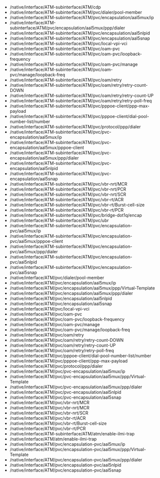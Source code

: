 - /native/interface/ATM-subinterface/ATM/cdp
- /native/interface/ATM-subinterface/ATM/pvc/dialer/pool-member
- /native/interface/ATM-subinterface/ATM/pvc/encapsulation/aal5mux/ip
- /native/interface/ATM-subinterface/ATM/pvc/encapsulation/aal5mux/ppp/dialer
- /native/interface/ATM-subinterface/ATM/pvc/encapsulation/aal5nlpid
- /native/interface/ATM-subinterface/ATM/pvc/encapsulation/aal5snap
- /native/interface/ATM-subinterface/ATM/pvc/local-vpi-vci
- /native/interface/ATM-subinterface/ATM/pvc/oam-pvc
- /native/interface/ATM-subinterface/ATM/pvc/oam-pvc/loopback-frequency
- /native/interface/ATM-subinterface/ATM/pvc/oam-pvc/manage
- /native/interface/ATM-subinterface/ATM/pvc/oam-pvc/manage/loopback-freq
- /native/interface/ATM-subinterface/ATM/pvc/oam/retry
- /native/interface/ATM-subinterface/ATM/pvc/oam/retry/retry-count-DOWN
- /native/interface/ATM-subinterface/ATM/pvc/oam/retry/retry-count-UP
- /native/interface/ATM-subinterface/ATM/pvc/oam/retry/retry-poll-freq
- /native/interface/ATM-subinterface/ATM/pvc/pppoe-client/ppp-max-payload
- /native/interface/ATM-subinterface/ATM/pvc/pppoe-client/dial-pool-number-list/number
- /native/interface/ATM-subinterface/ATM/pvc/protocol/ppp/dialer
- /native/interface/ATM-subinterface/ATM/pvc/pvc-encapsulation/aal5mux/ip
- /native/interface/ATM-subinterface/ATM/pvc/pvc-encapsulation/aal5mux/pppoe-client
- /native/interface/ATM-subinterface/ATM/pvc/pvc-encapsulation/aal5mux/ppp/dialer
- /native/interface/ATM-subinterface/ATM/pvc/pvc-encapsulation/aal5nlpid
- /native/interface/ATM-subinterface/ATM/pvc/pvc-encapsulation/aal5snap
- /native/interface/ATM-subinterface/ATM/pvc/vbr-nrt/MCR
- /native/interface/ATM-subinterface/ATM/pvc/vbr-nrt/PCR
- /native/interface/ATM-subinterface/ATM/pvc/vbr-nrt/SCR
- /native/interface/ATM-subinterface/ATM/pvc/vbr-rt/ACR
- /native/interface/ATM-subinterface/ATM/pvc/vbr-rt/Burst-cell-size
- /native/interface/ATM-subinterface/ATM/pvc/vbr-rt/PCR
- /native/interface/ATM-subinterface/ATM/pvc/bridge-dot1q/encap
- /native/interface/ATM-subinterface/ATM/pvc/ubr
- /native/interface/ATM-subinterface/ATM/pvc/encapsulation-pvc/aal5mux/ip
- /native/interface/ATM-subinterface/ATM/pvc/encapsulation-pvc/aal5mux/pppoe-client
- /native/interface/ATM-subinterface/ATM/pvc/encapsulation-pvc/aal5mux/ppp/dialer
- /native/interface/ATM-subinterface/ATM/pvc/encapsulation-pvc/aal5nlpid
- /native/interface/ATM-subinterface/ATM/pvc/encapsulation-pvc/aal5snap
- /native/interface/ATM/pvc/dialer/pool-member
- /native/interface/ATM/pvc/encapsulation/aal5mux/ip
- /native/interface/ATM/pvc/encapsulation/aal5mux/ppp/Virtual-Template
- /native/interface/ATM/pvc/encapsulation/aal5mux/ppp/dialer
- /native/interface/ATM/pvc/encapsulation/aal5nlpid
- /native/interface/ATM/pvc/encapsulation/aal5snap
- /native/interface/ATM/pvc/local-vpi-vci
- /native/interface/ATM/pvc/oam-pvc
- /native/interface/ATM/pvc/oam-pvc/loopback-frequency
- /native/interface/ATM/pvc/oam-pvc/manage
- /native/interface/ATM/pvc/oam-pvc/manage/loopback-freq
- /native/interface/ATM/pvc/oam/retry
- /native/interface/ATM/pvc/oam/retry/retry-count-DOWN
- /native/interface/ATM/pvc/oam/retry/retry-count-UP
- /native/interface/ATM/pvc/oam/retry/retry-poll-freq
- /native/interface/ATM/pvc/pppoe-client/dial-pool-number-list/number
- /native/interface/ATM/pvc/pppoe-client/ppp-max-payload
- /native/interface/ATM/pvc/protocol/ppp/dialer
- /native/interface/ATM/pvc/pvc-encapsulation/aal5mux/ip
- /native/interface/ATM/pvc/pvc-encapsulation/aal5mux/ppp/Virtual-Template
- /native/interface/ATM/pvc/pvc-encapsulation/aal5mux/ppp/dialer
- /native/interface/ATM/pvc/pvc-encapsulation/aal5nlpid
- /native/interface/ATM/pvc/pvc-encapsulation/aal5snap
- /native/interface/ATM/pvc/vbr-nrt/MCR
- /native/interface/ATM/pvc/vbr-nrt/MCR
- /native/interface/ATM/pvc/vbr-nrt/SCR
- /native/interface/ATM/pvc/vbr-rt/ACR
- /native/interface/ATM/pvc/vbr-rt/Burst-cell-size
- /native/interface/ATM/pvc/vbr-rt/PCR
- /native/interface/ATM-subinterface/ATM/atm/enable-ilmi-trap
- /native/interface/ATM/atm/enable-ilmi-trap
- /native/interface/ATM/pvc/encapsulation-pvc/aal5mux/ip
- /native/interface/ATM/pvc/encapsulation-pvc/aal5mux/ppp/Virtual-Template
- /native/interface/ATM/pvc/encapsulation-pvc/aal5mux/ppp/dialer
- /native/interface/ATM/pvc/encapsulation-pvc/aal5nlpid
- /native/interface/ATM/pvc/encapsulation-pvc/aal5snap
